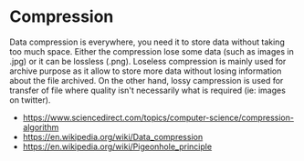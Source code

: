 # Compression

Data compression is everywhere, you need it to store data without taking too much space.
Either the compression lose some data (such as images in .jpg) or it can be lossless (.png).
Loseless compression is mainly used for archive purpose as it allow to store more data without losing information about the file archived. On the other hand, lossy campression is used for transfer of file where quality isn't necessarily what is required (ie: images on twitter).

* <https://www.sciencedirect.com/topics/computer-science/compression-algorithm>
* <https://en.wikipedia.org/wiki/Data_compression>
* <https://en.wikipedia.org/wiki/Pigeonhole_principle>
